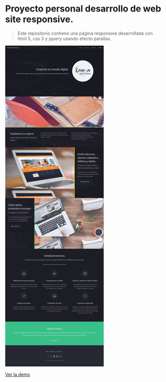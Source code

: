 # Proyecto personal desarrollo de web site responsive.

> Este repositorio contiene una página responsive desarrollada con html 5, css 3 y jquery usando efecto parallax.

![Captura de la App](./readme-static/desktop.png)

[Ver la demo](https://ricrdomedina.github.io/lemonglobalsolutions/)


